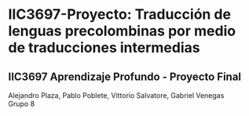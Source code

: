 # IIC3697-Proyecto: Traducción de lenguas precolombinas por medio de traducciones intermedias

IIC3697 Aprendizaje Profundo - Proyecto Final
---

Alejandro Plaza, Pablo Poblete, Vittorio Salvatore, Gabriel Venegas
<br>
Grupo 8